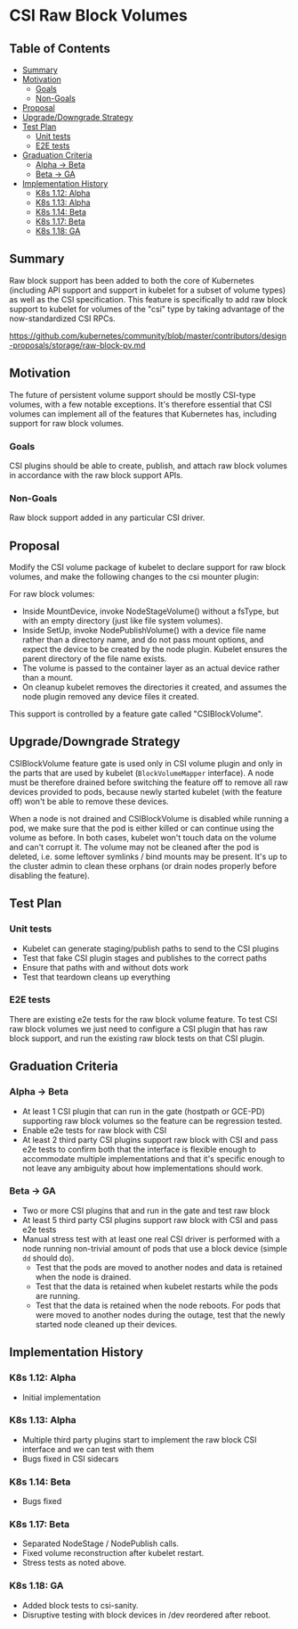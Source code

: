 # CSI Raw Block Volumes

## Table of Contents

<!-- toc -->
- [Summary](#summary)
- [Motivation](#motivation)
  - [Goals](#goals)
  - [Non-Goals](#non-goals)
- [Proposal](#proposal)
- [Upgrade/Downgrade Strategy](#upgradedowngrade-strategy)
- [Test Plan](#test-plan)
  - [Unit tests](#unit-tests)
  - [E2E tests](#e2e-tests)
- [Graduation Criteria](#graduation-criteria)
  - [Alpha -&gt; Beta](#alpha---beta)
  - [Beta -&gt; GA](#beta---ga)
- [Implementation History](#implementation-history)
  - [K8s 1.12: Alpha](#k8s-112-alpha)
  - [K8s 1.13: Alpha](#k8s-113-alpha)
  - [K8s 1.14: Beta](#k8s-114-beta)
  - [K8s 1.17: Beta](#k8s-117-beta)
  - [K8s 1.18: GA](#k8s-118-ga)
<!-- /toc -->

## Summary

Raw block support has been added to both the core of Kubernetes (including
API support and support in kubelet for a subset of volume types) as well as
the CSI specification. This feature is specifically to add raw block support
to kubelet for volumes of the "csi" type by taking advantage of the
now-standardized CSI RPCs.

https://github.com/kubernetes/community/blob/master/contributors/design-proposals/storage/raw-block-pv.md

## Motivation

The future of persistent volume support should be mostly CSI-type volumes,
with a few notable exceptions. It's therefore essential that CSI volumes
can implement all of the features that Kubernetes has, including support
for raw block volumes.

### Goals

CSI plugins should be able to create, publish, and attach raw block volumes
in accordance with the raw block support APIs.

### Non-Goals

Raw block support added in any particular CSI driver.

## Proposal

Modify the CSI volume package of kubelet to declare support for raw block
volumes, and make the following changes to the csi mounter plugin:

For raw block volumes:
* Inside MountDevice, invoke NodeStageVolume() without a fsType, but with an
empty directory (just like file system volumes).
* Inside SetUp, invoke NodePublishVolume() with a device file name rather than
a directory name, and do not pass mount options, and expect the device to be
created by the node plugin. Kubelet ensures the parent directory of the file
name exists.
* The volume is passed to the container layer as an actual device rather than
a mount.
* On cleanup kubelet removes the directories it created, and assumes the node
plugin removed any device files it created.

This support is controlled by a feature gate called "CSIBlockVolume".

## Upgrade/Downgrade Strategy

CSIBlockVolume feature gate is used only in CSI volume plugin and only in
the parts that are used by kubelet (`BlockVolumeMapper` interface). A node
must be therefore drained before switching the feature off to remove all
raw devices provided to pods, because newly started kubelet (with the feature
off) won't be able to remove these devices.

When a node is not drained and CSIBlockVolume is disabled while running
a pod, we make sure that the pod is either killed or can continue
using the volume as before. In both cases, kubelet won't touch data
on the volume and can't corrupt it. The volume may not be cleaned after
the pod is deleted, i.e. some leftover symlinks / bind mounts may be
present. It's up to the cluster admin to clean these orphans
(or drain nodes properly before disabling the feature).

## Test Plan

### Unit tests

* Kubelet can generate staging/publish paths to send to the CSI plugins
* Test that fake CSI plugin stages and publishes to the correct paths
* Ensure that paths with and without dots work
* Test that teardown cleans up everything

### E2E tests

There are existing e2e tests for the raw block volume feature. To test CSI raw
block volumes we just need to configure a CSI plugin that has raw block support,
and run the existing raw block tests on that CSI plugin.

## Graduation Criteria

### Alpha -> Beta
* At least 1 CSI plugin that can run in the gate (hostpath or GCE-PD) supporting
raw block volumes so the feature can be regression tested.
* Enable e2e tests for raw block with CSI
* At least 2 third party CSI plugins support raw block with CSI and pass e2e
tests to confirm both that the interface is flexible enough to accommodate
multiple implementations and that it's specific enough to not leave any
ambiguity about how implementations should work.

### Beta -> GA
* Two or more CSI plugins that and run in the gate and test raw block
* At least 5 third party CSI plugins support raw block with CSI and pass e2e
tests
* Manual stress test with at least one real CSI driver is performed with a node
  running non-trivial amount of pods that use a block device (simple `dd`
  should do).
  * Test that the pods are moved to another nodes and data is retained when
    the node is drained.
  * Test that the data is retained when kubelet restarts while the pods are
    running.
  * Test that the data is retained when the node reboots. For pods that were
    moved to another nodes during the outage, test that the newly started node
    cleaned up their devices.

## Implementation History

### K8s 1.12: Alpha
* Initial implementation

### K8s 1.13: Alpha
* Multiple third party plugins start to implement the raw block CSI interface
and we can test with them
* Bugs fixed in CSI sidecars 

### K8s 1.14: Beta
* Bugs fixed

### K8s 1.17: Beta
* Separated NodeStage / NodePublish calls.
* Fixed volume reconstruction after kubelet restart.
* Stress tests as noted above.

### K8s 1.18: GA
* Added block tests to csi-sanity.
* Disruptive testing with block devices in /dev reordered after reboot.
